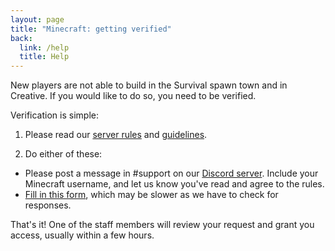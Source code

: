 ```yaml
---
layout: page
title: "Minecraft: getting verified"
back:
  link: /help
  title: Help
---
```


New players are not able to build in the Survival spawn town and in Creative. If you would like to do so, you need to be verified. 

Verification is simple: 

1. Please read our [server rules](https://n3fs.co.uk/rules) and [guidelines](https://n3fs.co.uk/help/minecraft-guidelines).

2. Do either of these:  
  * Please post a message in #support on our [Discord server](/discord). Include your Minecraft username, and let us know you've read and agree to the rules. 
  * [Fill in this form](https://docs.google.com/forms/d/e/1FAIpQLSeaOYJpYY1nNLIPRtXoomH0skfAnbAGSwyCjDSePYlVQmAiEQ/viewform?usp=sf_link), which may be slower as we have to check for responses.

That's it! One of the staff members will review your request and grant you access, usually within a few hours. 